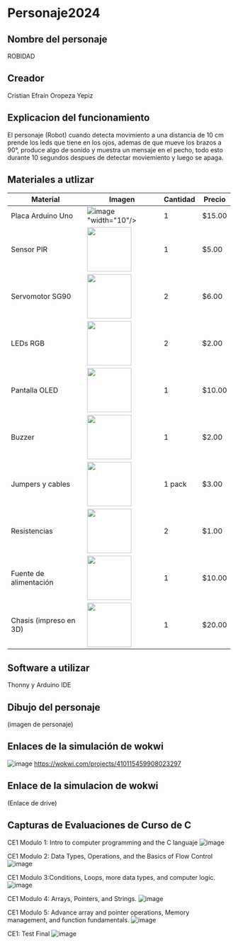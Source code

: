 # Personaje2024
## Nombre del personaje
ROBIDAD

## Creador
Cristian Efraín Oropeza Yepiz

## Explicacion del funcionamiento
El personaje (Robot) cuando detecta movimiento a una distancia de 10 cm prende los leds que tiene en los ojos, ademas de que mueve los brazos a 90°, produce algo de sonido y muestra un mensaje en el pecho, todo esto durante 10 segundos despues de detectar moviemiento y luego se apaga.

## Materiales a utlizar
| Material         | Imagen | Cantidad | Precio  |
|------------------|-------------------------------------------------------------------------------------------------------------|----------|---------|
| Placa Arduino Uno|![image](https://github.com/user-attachments/assets/39048c81-c2a8-47e7-b1f0-efc059c6aeee)"width="10"/>| 1 | $15.00 |
| Sensor PIR       | <img src="https://example.com/pir_sensor.jpg" width="100"/>                                                  | 1        | $5.00   |
| Servomotor SG90   | <img src="https://example.com/servo.jpg" width="100"/>                                                      | 2        | $6.00   |
| LEDs RGB         | <img src="https://example.com/led_rgb.jpg" width="100"/>                                                     | 2        | $2.00   |
| Pantalla OLED    | <img src="https://example.com/oled_screen.jpg" width="100"/>                                                 | 1        | $10.00  |
| Buzzer           | <img src="https://example.com/buzzer.jpg" width="100"/>                                                      | 1        | $2.00   |
| Jumpers y cables | <img src="https://example.com/jumpers.jpg" width="100"/>                                                     | 1 pack   | $3.00   |
| Resistencias     | <img src="https://example.com/resistors.jpg" width="100"/>                                                   | 2        | $1.00   |
| Fuente de alimentación| <img src="https://example.com/power_supply.jpg" width="100"/>                                            | 1        | $10.00  |
| Chasis (impreso en 3D) | <img src="https://example.com/chasis.jpg" width="100"/>                                                | 1        | $20.00  |

## Software a utilizar
Thonny y Arduino IDE

## Dibujo del personaje
(imagen de personaje)

## Enlaces de la simulación de wokwi
![image](https://github.com/user-attachments/assets/76de0020-36ae-4e0d-8aef-80d211e18875)
https://wokwi.com/projects/410115459908023297 

## Enlace de la simulacion de wokwi
(Enlace de drive)

## Capturas de Evaluaciones de Curso de C
CE1 Modulo 1: Intro to computer programming and the C languaje
![image](https://github.com/user-attachments/assets/82372113-53e0-4681-8cf0-5f36f7a7974c)

CE1 Modulo 2: Data Types, Operations, and the Basics of Flow Control 
![image](https://github.com/user-attachments/assets/e85ba5c0-20bb-465d-abe6-f4cb43a44ab5)

CE1 Modulo 3:Conditions, Loops, more data types, and computer logic.
![image](https://github.com/user-attachments/assets/81570b48-19b0-438d-8c79-6f5d85d64a9d)

CE1 Modulo 4: Arrays, Pointers, and Strings.
![image](https://github.com/user-attachments/assets/a3182f2f-b521-437b-920b-e0e58154bcad)

CE1 Modulo 5: Advance array and pointer operations, Memory management, and function fundamentals.
![image](https://github.com/user-attachments/assets/b7a50e22-4be7-44de-ac26-8c825c9f3967)

CE1: Test Final
![image](https://github.com/user-attachments/assets/6e38b836-eee0-465f-bc52-6dc9bed2b612)


